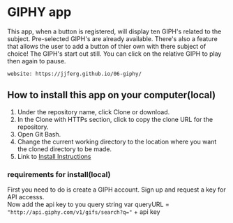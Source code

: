 # GIPHY app
   This app, when a button is registered, will display ten GIPH's related to the subject.
Pre-selected GIPH's are already available. There's also a feature that allows the user to add a button of thier own with there subject of choice! The GIPH's start out still. You can click on the relative GIPH to play then again to pause.
    
    website: https://jjferg.github.io/06-giphy/

## How to install this app on your computer(local)
1. Under the repository name, click Clone or download.
2. In the Clone with HTTPs section, click to copy the clone URL for the repository.
3. Open Git Bash.
4. Change the current working directory to the location where you want the cloned directory to be made.
5. Link to [Install Instructions](https://help.github.com/en/github/creating-cloning-and-archiving-repositories/cloning-a-repository)
### requirements for install(local)

First you need to do is create a GIPH account. Sign up and request a key for API accesss. <br />
Now add the api key to you query string var queryURL = `"http://api.giphy.com/v1/gifs/search?q="` + api key
